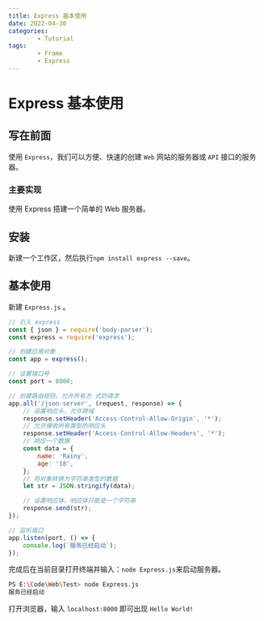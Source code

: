 ```yaml
---
title: Express 基本使用
date: 2022-04-30
categories:
        - Tutorial
tags:
        - Frame
        - Express
---
```


# Express 基本使用

## 写在前面

使用 `Express`，我们可以方便、快速的创建 `Web` 网站的服务器或 `API` 接口的服务器。

### 主要实现

使用 Express 搭建一个简单的 Web 服务器。

## 安装

新建一个工作区，然后执行`npm install express --save`。

## 基本使用

新建 `Express.js` 。

```js
// 引入 express
const { json } = require('body-parser');
const express = require('express');

// 创建应用对象
const app = express();

// 设置端口号
const port = 8000;

// 创建路由规则，允许所有方 式的请求
app.all('/json-server', (request, response) => {
	// 设置响应头，允许跨域
	response.setHeader('Access-Control-Allow-Origin', '*');
	// 允许接收所有类型的响应头
	response.setHeader('Access-Control-Allow-Headers', '*');
	// 响应一个数据
	const data = {
		name: 'Rainy',
		age: '18',
	};
	// 将对象转换为字符串类型的数据
	let str = JSON.stringify(data);

	// 设置响应体，响应体只能是一个字符串
	response.send(str);
});

// 监听端口
app.listen(port, () => {
	console.log(`服务已经启动`);
});
```

完成后在当前目录打开终端并输入：`node Express.js`来启动服务器。

```sh
PS E:\Code\Web\Test> node Express.js
服务已经启动
```

打开浏览器，输入 `localhost:8000` 即可出现 `Hello World!`

